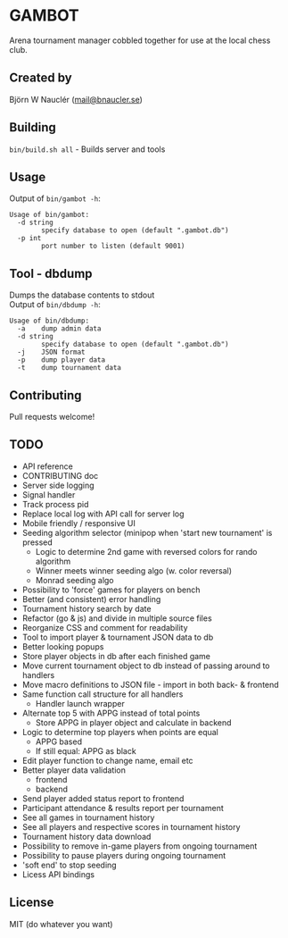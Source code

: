 
# GAMBOT
Arena tournament manager cobbled together for use at the local chess club.

## Created by
Björn W Nauclér (mail@bnaucler.se)

## Building
`bin/build.sh all` - Builds server and tools

## Usage
Output of `bin/gambot -h`:  
```
Usage of bin/gambot:
  -d string
    	specify database to open (default ".gambot.db")
  -p int
    	port number to listen (default 9001)
```

## Tool - dbdump
Dumps the database contents to stdout  
Output of `bin/dbdump -h`:  
```
Usage of bin/dbdump:
  -a	dump admin data
  -d string
    	specify database to open (default ".gambot.db")
  -j	JSON format
  -p	dump player data
  -t	dump tournament data
```

## Contributing
Pull requests welcome!

## TODO
* API reference
* CONTRIBUTING doc
* Server side logging
* Signal handler
* Track process pid
* Replace local log with API call for server log
* Mobile friendly / responsive UI
* Seeding algorithm selector (minipop when 'start new tournament' is pressed
    - Logic to determine 2nd game with reversed colors for rando algorithm
    - Winner meets winner seeding algo (w. color reversal)
    - Monrad seeding algo
* Possibility to 'force' games for players on bench
* Better (and consistent) error handling
* Tournament history search by date
* Refactor (go & js) and divide in multiple source files
* Reorganize CSS and comment for readability
* Tool to import player & tournament JSON data to db
* Better looking popups
* Store player objects in db after each finished game
* Move current tournament object to db instead of passing around to handlers
* Move macro definitions to JSON file - import in both back- & frontend
* Same function call structure for all handlers
    - Handler launch wrapper
* Alternate top 5 with APPG instead of total points
    - Store APPG in player object and calculate in backend
* Logic to determine top players when points are equal
    - APPG based
    - If still equal: APPG as black
* Edit player function to change name, email etc
* Better player data validation
    - frontend
    - backend
* Send player added status report to frontend
* Participant attendance & results report per tournament
* See all games in tournament history
* See all players and respective scores in tournament history
* Tournament history data download
* Possibility to remove in-game players from ongoing tournament
* Possibility to pause players during ongoing tournament
* 'soft end' to stop seeding
* Licess API bindings

## License
MIT (do whatever you want)
